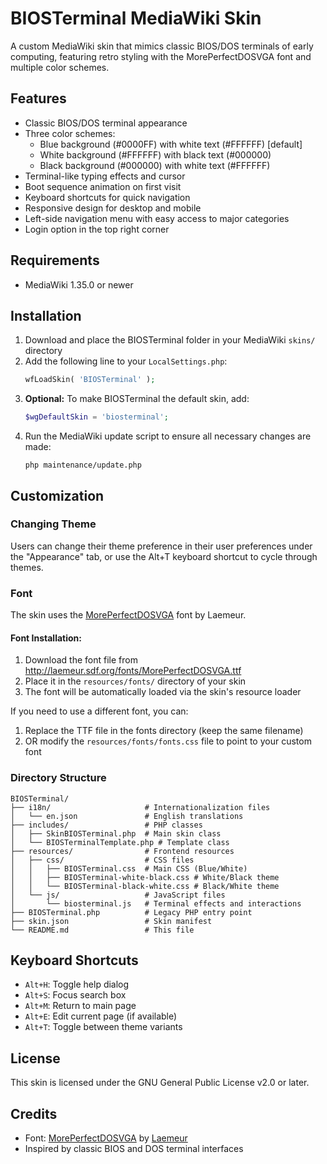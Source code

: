 # BIOSTerminal MediaWiki Skin

A custom MediaWiki skin that mimics classic BIOS/DOS terminals of early computing, featuring retro styling with the MorePerfectDOSVGA font and multiple color schemes.

## Features

- Classic BIOS/DOS terminal appearance
- Three color schemes:
  - Blue background (#0000FF) with white text (#FFFFFF) [default]
  - White background (#FFFFFF) with black text (#000000)
  - Black background (#000000) with white text (#FFFFFF)
- Terminal-like typing effects and cursor
- Boot sequence animation on first visit
- Keyboard shortcuts for quick navigation
- Responsive design for desktop and mobile
- Left-side navigation menu with easy access to major categories
- Login option in the top right corner

## Requirements

- MediaWiki 1.35.0 or newer

## Installation

1. Download and place the BIOSTerminal folder in your MediaWiki `skins/` directory
2. Add the following line to your `LocalSettings.php`:
   ```php
   wfLoadSkin( 'BIOSTerminal' );
   ```
3. **Optional:** To make BIOSTerminal the default skin, add:
   ```php
   $wgDefaultSkin = 'biosterminal';
   ```
4. Run the MediaWiki update script to ensure all necessary changes are made:
   ```
   php maintenance/update.php
   ```

## Customization

### Changing Theme

Users can change their theme preference in their user preferences under the "Appearance" tab, or use the Alt+T keyboard shortcut to cycle through themes.

### Font

The skin uses the [MorePerfectDOSVGA](http://laemeur.sdf.org/fonts/MorePerfectDOSVGA.ttf) font by Laemeur. 

#### Font Installation:

1. Download the font file from http://laemeur.sdf.org/fonts/MorePerfectDOSVGA.ttf
2. Place it in the `resources/fonts/` directory of your skin
3. The font will be automatically loaded via the skin's resource loader

If you need to use a different font, you can:
1. Replace the TTF file in the fonts directory (keep the same filename)
2. OR modify the `resources/fonts/fonts.css` file to point to your custom font

### Directory Structure

```
BIOSTerminal/
├── i18n/                     # Internationalization files
│   └── en.json               # English translations
├── includes/                 # PHP classes
│   ├── SkinBIOSTerminal.php  # Main skin class
│   └── BIOSTerminalTemplate.php # Template class
├── resources/                # Frontend resources
│   ├── css/                  # CSS files
│   │   ├── BIOSTerminal.css  # Main CSS (Blue/White)
│   │   ├── BIOSTerminal-white-black.css # White/Black theme
│   │   └── BIOSTerminal-black-white.css # Black/White theme
│   └── js/                   # JavaScript files
│       └── biosterminal.js   # Terminal effects and interactions
├── BIOSTerminal.php          # Legacy PHP entry point
├── skin.json                 # Skin manifest
└── README.md                 # This file
```

## Keyboard Shortcuts

- `Alt+H`: Toggle help dialog
- `Alt+S`: Focus search box
- `Alt+M`: Return to main page
- `Alt+E`: Edit current page (if available)
- `Alt+T`: Toggle between theme variants

## License

This skin is licensed under the GNU General Public License v2.0 or later.

## Credits

- Font: [MorePerfectDOSVGA](http://laemeur.sdf.org/fonts/) by [Laemeur](http://laemeur.sdf.org/)
- Inspired by classic BIOS and DOS terminal interfaces

